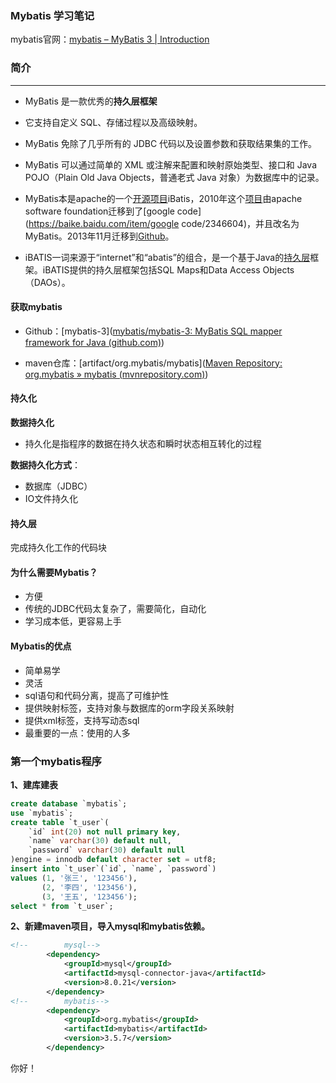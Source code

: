 ### Mybatis 学习笔记

mybatis官网：[mybatis – MyBatis 3 | Introduction](https://mybatis.org/mybatis-3/)



### 简介

---

- MyBatis 是一款优秀的**持久层框架**

- 它支持自定义 SQL、存储过程以及高级映射。

- MyBatis 免除了几乎所有的 JDBC 代码以及设置参数和获取结果集的工作。

- MyBatis 可以通过简单的 XML 或注解来配置和映射原始类型、接口和 Java POJO（Plain Old Java Objects，普通老式 Java 对象）为数据库中的记录。
- MyBatis本是apache的一个[开源项目](https://baike.baidu.com/item/开源项目/3406069)iBatis，2010年这个[项目](https://baike.baidu.com/item/项目/477803)由apache software foundation迁移到了[google code](https://baike.baidu.com/item/google code/2346604)，并且改名为MyBatis。2013年11月迁移到[Github](https://baike.baidu.com/item/Github/10145341)。
- iBATIS一词来源于“internet”和“abatis”的组合，是一个基于Java的[持久层](https://baike.baidu.com/item/持久层/3584971)框架。iBATIS提供的持久层框架包括SQL Maps和Data Access Objects（DAOs）。

#### 获取mybatis

- Github：[mybatis-3]([mybatis/mybatis-3: MyBatis SQL mapper framework for Java (github.com)](https://github.com/mybatis/mybatis-3))

- maven仓库：[artifact/org.mybatis/mybatis]([Maven Repository: org.mybatis » mybatis (mvnrepository.com)](https://mvnrepository.com/artifact/org.mybatis/mybatis))

#### 持久化

**数据持久化**

- 持久化是指程序的数据在持久状态和瞬时状态相互转化的过程

**数据持久化方式**：

+ 数据库（JDBC）
+ IO文件持久化

#### 持久层

完成持久化工作的代码块

#### 为什么需要Mybatis？

+ 方便
+ 传统的JDBC代码太复杂了，需要简化，自动化
+ 学习成本低，更容易上手

#### Mybatis的优点

+ 简单易学
+ 灵活
+ sql语句和代码分离，提高了可维护性
+ 提供映射标签，支持对象与数据库的orm字段关系映射
+ 提供xml标签，支持写动态sql
+ 最重要的一点：使用的人多

### 第一个mybatis程序

**1、建库建表**

```sql
create database `mybatis`;
use `mybatis`;
create table `t_user`(
    `id` int(20) not null primary key,
    `name` varchar(30) default null,
    `password` varchar(30) default null
)engine = innodb default character set = utf8;
insert into `t_user`(`id`, `name`, `password`)
values (1, '张三', '123456'),
       (2, '李四', '123456'),
       (3, '王五', '123456');
select * from `t_user`;
```

**2、新建maven项目，导入mysql和mybatis依赖。**

```xml
<!--        mysql-->
        <dependency>
            <groupId>mysql</groupId>
            <artifactId>mysql-connector-java</artifactId>
            <version>8.0.21</version>
        </dependency>
<!--        mybatis-->
        <dependency>
            <groupId>org.mybatis</groupId>
            <artifactId>mybatis</artifactId>
            <version>3.5.7</version>
        </dependency>
```

你好！
